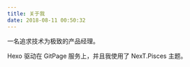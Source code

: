 ```yaml
---
title: 关于我
date: 2018-08-11 00:50:32
---
```


一名追求技术为极致的产品经理。

Hexo 驱动在 GitPage 服务上，并且我使用了 NexT.Pisces 主题。